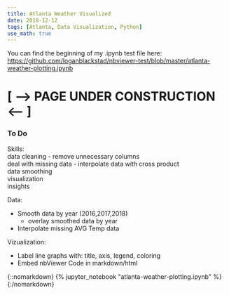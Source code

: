 ```yaml
---
title: Atlanta Weather Visualized
date: 2018-12-12
tags: [Atlanta, Data Visualization, Python]
use_math: true
---
```


You can find the beginning of my .ipynb test file here:
https://github.com/loganblackstad/nbviewer-test/blob/master/atlanta-weather-plotting.ipynb


# [ -->  PAGE UNDER CONSTRUCTION  <-- ]

### To Do

Skills:  
data cleaning - remove unnecessary columns  
deal with missing data - interpolate data with cross product  
data smoothing  
visualization  
insights  


Data:  
* Smooth data by year (2016,2017,2018)  
  - overlay smoothed data by year  
* Interpolate missing AVG Temp data   


Vizualization:  
* Label line graphs with:  title, axis, legend, coloring  
* Embed nbViewer Code in markdown/html  


<script src="https://gist.github.com/loganblackstad/42ed546ccd4e1cfef3857bec7cbf2098.js"></script>


{::nomarkdown}
{% jupyter_notebook "atlanta-weather-plotting.ipynb" %}
{:/nomarkdown}